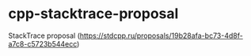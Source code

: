 # cpp-stacktrace-proposal
StackTrace proposal (https://stdcpp.ru/proposals/19b28afa-bc73-4d8f-a7c8-c5723b544ecc)
